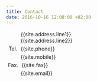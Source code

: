 ```yaml
---
title: Contact
date: 2016-10-16 12:08:00 +02:00
---
```


<style>
dl.inline dd {
  display: inline; 
  margin: 0;
}
dl.inline dd:after{ 
  display: block;  
  content: '';
}
dl.inline dt{
  margin: 5px;
  display: inline-block;
  text-align: right;  
  min-width: 25px;  
}
</style>

<dl class="inline">
  <dt><span class="octicon octicon-location"></span></dt>
  <dd>{{site.address.line1}}</dd>
  <dt></dt> 
  <dd>{{site.address.line2}}</dd>  
  <dt>Tel.</dt>
  <dd>{{site.phone}}</dd>  
  <dt><span class="octicon octicon-device-mobile"></span></dt>
  <dd>{{site.mobile}}</dd>  
  <dt>Fax.</dt>
  <dd>{{site.fax}}</dd>  
  <dt><span class="octicon octicon-mail"></span></dt>
  <dd>{{site.email}}</dd>  
</dl>
